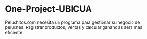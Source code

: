 # One-Project-UBICUA
Peluchitos.com necesita un programa para gestionar su negocio de peluches. Registrar productos, ventas y calcular ganancias será más eficiente.
